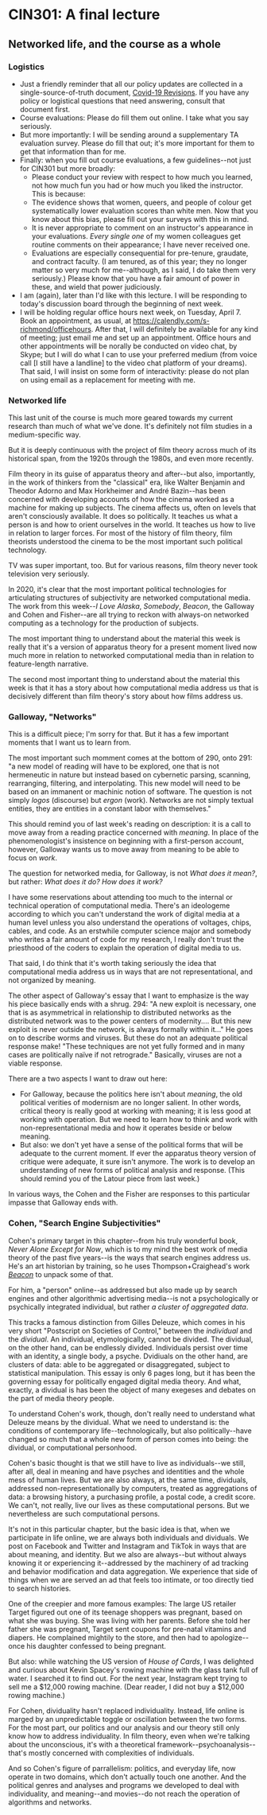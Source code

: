 # CIN301: A final lecture
## Networked life, and the course as a whole

### Logistics
* Just a friendly reminder that all our policy updates are collected in a single-source-of-truth document, [Covid-19 Revisions](https://github.com/kredati/cin301y19/blob/master/covid-19_revisions.md). If you have any policy or logistical questions that need answering, consult that document first.
* Course evaluations: Please do fill them out online. I take what you say seriously.
* But more importantly: I will be sending around a supplementary TA evaluation survey. Please do fill that out; it's more important for them to get that information than for me.
* Finally: when you fill out course evaluations, a few guidelines--not just for CIN301 but more broadly: 
  - Please conduct your review with respect to how much you learned, not how much fun you had or how much you liked the instructor. This is because:
  - The evidence shows that women, queers, and people of colour get systematically lower evaluation scores than white men. Now that you know about this bias, please fill out your surveys with this in mind.
  - It is never appropriate to comment on an instructor's appearance in your evaluations. _Every single one_ of my women colleagues get routine comments on their appearance; I have never received one.
  - Evaluations are especially consequential for pre-tenure, graudate, and contract faculty. (I am tenured, as of this year; they no longer matter so very much for me--although, as I said, I do take them very seriously.) Please know that you have a fair amount of power in these, and wield that power judiciously.
* I am (again), later than I'd like with this lecture. I will be responding to today's discussion board through the beginning of next week.
* I will be holding regular office hours next week, on Tuesday, April 7. Book an appointment, as usual, at https://calendly.com/s-richmond/officehours. After that, I will definitely be available for any kind of meeting; just email me and set up an appointment. Office hours and other appointments will be norally be conducted on video chat, by Skype; but I will do what I can to use your preferred medium (from voice call [I still have a landline] to the video chat platform of your dreams). That said, I will insist on some form of interactivity: please do not plan on using email as a replacement for meeting with me.

### Networked life
This last unit of the course is much more geared towards my current research than much of what we've done. It's definitely not film studies in a medium-specific way. 

But it is deeply continuous with the project of film theory across much of its historical span, from the 1920s through the 1980s, and even more recently.

Film theory in its guise of apparatus theory and after--but also, importantly, in the work of thinkers from the "classical" era, like Walter Benjamin and Theodor Adorno and Max Horkheimer and André Bazin--has been concerned with developing accounts of how the cinema worked as a machine for making up subjects. The cinema affects us, often on levels that aren't consciously available. It does so politically. It teaches us what a person is and how to orient ourselves in the world. It teaches us how to live in relation to larger forces. For most of the history of film theory, film theorists understood the cinema to be the most important such political technology.

TV was super important, too. But for various reasons, film theory never took television very seriously.

In 2020, it's clear that the most important political technologies for articulating structures of subjectivity are networked computational media. The work from this week--_I Love Alaska_, _Somebody_, _Beacon_, the Galloway and Cohen and Fisher--are all trying to reckon with always-on networked computing as a technology for the production of subjects.

The most important thing to understand about the material this week is really that it's a version of apparatus theory for a present moment lived now much more in relation to networked computational media than in relation to feature-length narrative.

The second most important thing to understand about the material this week is that it has a story about how computational media address us that is decisively different than film theory's story about how films address us.

### Galloway, "Networks"
This is a difficult piece; I'm sorry for that. But it has a few important moments that I want us to learn from.

The most important such momment comes at the bottom of 290, onto 291: "a new model of reading will have to be explored, one that is not hermeneutic in nature but instead based on cybernetic parsing, scanning, rearranging, filtering, and interpolating. This new model will need to be based on an immanent or machinic notion of software. The question is not simply _logos_ (discourse) but _ergon_ (work). Networks are not simply textual entities, they are entities in a constant labor with themselves."

This should remind you of last week's reading on description: it is a call to move away from a reading practice concerned with _meaning_. In place of the phenomenologist's insistence on beginning with a first-person account, however, Galloway wants us to move away from meaning to be able to focus on _work_.

The question for networked media, for Galloway, is not _What does it mean?_, but rather: _What does it do? How does it work?_

I have some reservations about attending too much to the internal or technical operation of computational media. There's an ideologeme according to which you can't understand the work of digital media at a human level unless you also understand the operations of voltages, chips, cables, and code. As an erstwhile computer science major and somebody who writes a fair amount of code for my research, I really don't trust the priesthood of the coders to explain the operation of digital media to us.

That said, I do think that it's worth taking seriously the idea that computational media address us in ways that are not representational, and not organized by meaning.

The other aspect of Galloway's essay that I want to emphasize is the way his piece basically ends with a shrug. 294: "A new exploit is necessary, one that is as asymmetrical in relationship to distributed networks as the distributed network was to the power centers of modernity.... But this new exploit is never outside the network, is always formally within it..." He goes on to describe worms and viruses. But these do not an adequate political response make! "These techniques are not yet fully formed and in many cases are politically naïve if not retrograde." Basically, viruses are not a viable response.

There are a two aspects I want to draw out here:
* For Galloway, because the politics here isn't about _meaning_, the old political verities of modernism are no longer salient. In other words, critical theory is really good at working with meaning; it is less good at working with operation. But we need to learn how to think and work with non-representational media and how it operates beside or below meaning.
* But also: we don't yet have a sense of the political forms that will be adequate to the current moment. If ever the apparatus theory version of critique were adequate, it sure isn't anymore. The work is to develop an understanding of new forms of political analysis and response. (This should remind you of the Latour piece from last week.)

In various ways, the Cohen and the Fisher are responses to this particular impasse that Galloway ends with.

### Cohen, "Search Engine Subjectivities"
Cohen's primary target in this chapter--from his truly wonderful book, _Never Alone Except for Now_, which is to my mind the best work of media theory of the past five years--is the ways that search engines address us. He's an art historian by training, so he uses Thompson+Craighead's work _[Beacon](http://automatedbeacon.net)_ to unpack some of that.

For him, a "person" online--as addressed but also made up by search engines and other algorithmic advertising media--is not a psychologically or psychically integrated individual, but rather _a cluster of aggregated data_. 

This tracks a famous distinction from Gilles Deleuze, which comes in his very short "Postscript on Societies of Control," between the _individual_ and the _dividual_. An individual, etymologically, cannot be divided. The dividual, on the other hand, can be endlessly divided. Individuals persist over time with an identity, a single body, a psyche. Dvidiuals on the other hand, are clusters of data: able to be aggregated or disaggregated, subject to statistical manipulation. This essay is only 6 pages long, but it has been the governing essay for politically engaged digital media theory. And what, exactly, a dividual is has been the object of many exegeses and debates on the part of media theory people.

To understand Cohen's work, though, don't really need to understand what Deleuze means by the dividual. What we need to understand is: the conditions of contemporary life--technologically, but also politically--have changed so much that a whole new form of person comes into being: the dividual, or computational personhood.

Cohen's basic thought is that we still have to live as individuals--we still, after all, deal in meaning and have psyches and identities and the whole mess of human lives. But we are also always, at the same time, dividuals, addressed non-representationally by computers, treated as aggregations of data: a browsing history, a purchasing profile, a postal code, a credit score. We can't, not really, live our lives as these computational persons. But we nevertheless are such computational persons.

It's not in this particular chapter, but the basic idea is that, when we participate in life online, we are always both individuals and dividuals. We post on Facebook and Twitter and Instagram and TikTok in ways that are about meaning, and identity. But we also are always--but without always knowing it or experiencing it--addressed by the machinery of ad tracking and behavior modification and data aggregation. We experience that side of things when we are served an ad that feels too intimate, or too directly tied to search histories. 

One of the creepier and more famous examples: The large US retailer Target figured out one of its teenage shoppers was pregnant, based on what she was buying. She was living with her parents. Before she told her father she was pregnant, Target sent coupons for pre-natal vitamins and diapers. He complained mightily to the store, and then had to apologize--once his daughter confessed to being pregnant.

But also: while watching the US version of _House of Cards_, I was delighted and curious about Kevin Spacey's rowing machine with the glass tank full of water. I searched it to find out. For the next year, Instagram kept trying to sell me a $12,000 rowing machine. (Dear reader, I did not buy a $12,000 rowing machine.)

For Cohen, dividuality hasn't replaced individuality. Instead, life online is marged by an unpredictable toggle or oscillation between the two forms. For the most part, our politics and our analysis and our theory still only know how to address individuality. In film theory, even when we're talking about the unconscious, it's with a theoretical framework--psychoanalysis--that's mostly concerned with complexities of individuals.

And so Cohen's figure of parrallelism: politics, and everyday life, now operate in two domains, which don't actually touch one another. And the political genres and analyses and programs we developed to deal with individuality, and meaning--and movies--do not reach the operation of algorithms and networks.

